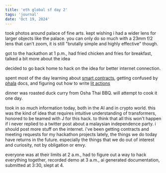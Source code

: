 ```yaml
---
title: 'eth global sf day 2'
tags: 'journal'
date: 'Oct 19, 2024'
---
```


took photos around palace of fine arts. kept wishing i had a wider lens for larger objects like the palace. you can only do so much with a 23mm f/2 lens that can't zoom, it is still "brutally simple and highly effective" though.

got to the hackathon at 1 p.m., had fried chicken and fries for breakfast, talked a bit more about the idea

decided to go back home to hack on the idea for better internet connection.

spent most of the day learning about [smart contracts](https://ethereum.org/en/developers/docs/smart-contracts/), getting confused by [phala](https://phala.network/) docs, and figuring out how to write [lit actions](https://developer.litprotocol.com/sdk/serverless-signing/overview)

dinner was roasted duck curry from Osha Thai BBQ. will attempt to cook it one day.

took in so much information today, both in the AI and in crypto world. this was the kind of idea that requires intuitive understanding of transformers, honored to be teamed with J for this hack. to think that all this won't happen if i never replied to a twitter post about a malaysian independence party. i should post more stuff on the internet. i've been getting contracts and meeting requests for my hackathon projects lately, the things we do today have returns in the future. especially the things that we do out of interest and curiosity, not by obligation or envy.

everyone was at their limits at 2 a.m., had to figure out a way to hack everything together, recorded demo at 3 a.m., ai generated documentation, submitted at 3:30, slept at 4.
